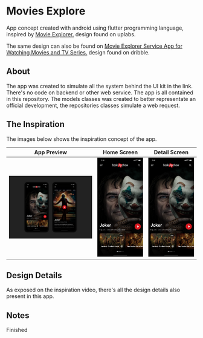 # Movies Explore

App concept created with android using flutter programming language, inspired by [Movie Explorer.](https://www.uplabs.com/posts/movie-explorer-service-app-for-watching-movies-and-tv-series) design found on uplabs.

The same design can also be found on [Movie Explorer Service App for Watching Movies and TV Series.](https://dribbble.com/shots/7734747-Movie-Explorer-Service-App-for-Watching-Movies-and-TV-Series) design found on dribble.

## About
The app was created to simulate all the system behind the UI kit in the link. There's no code on backend or other web service. The app is all contained in this repository. The models classes was created to better representate an official development, the repositories classes simulate a web request.

## The Inspiration
The images below shows the inspiration concept of the app.

App  Preview            |         Home Screen      |  Detail Screen
:-------------------------:|:-------------------------:|:-------------------------:
![](screenshots/app_preview.png)  |  ![](screenshots/home_screen.png)  |  ![](screenshots/home_screen.png)

## Design Details
As exposed on the inspiration video, there's all the design details also present in this app.

## Notes
Finished